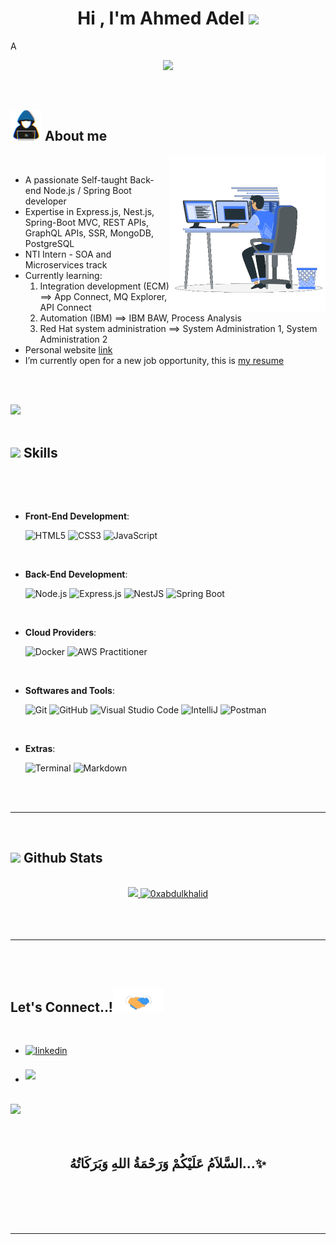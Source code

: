 
<h1 align="center"><b>Hi , I'm Ahmed Adel </b><img src="https://media.giphy.com/media/hvRJCLFzcasrR4ia7z/giphy.gif" width="35"></h1>
<!--  -->A
<p align="center">
  <a href="https://github.com/DenverCoder1/readme-typing-svg"><img src="https://readme-typing-svg.herokuapp.com?font=Time+New+Roman&color=cyan&size=25&center=true&vCenter=true&width=600&height=100&lines=Ahmed+Adel+Mohamed..&hearts;++;Self-taught+Back-End+Developer,;Node.js+(Express.js,+NestJS),;Java+Spring+Boot,;SQL+and+NoSQL,;Active+Learner/Researcher..<3"></a>
</p>


<br>



	
## <picture><img src = "https://github.com/0xAbdulKhalid/0xAbdulKhalid/raw/main/assets/mdImages/about_me.gif" width = 50px></picture> **About me**

<picture> <img align="right" src="https://github.com/0xAbdulKhalid/0xAbdulKhalid/raw/main/assets/mdImages/Right_Side.gif" width = 250px></picture>

<br>

- A passionate Self-taught Back-end Node.js / Spring Boot developer
- Expertise in Express.js, Nest.js, Spring-Boot MVC, REST APIs, GraphQL APIs, SSR, MongoDB, PostgreSQL
- NTI Intern - SOA and Microservices track
- Currently learning:
   1) Integration development (ECM) ==> App Connect, MQ Explorer, API Connect
   1) Automation (IBM) ==> IBM BAW, Process Analysis
   1) Red Hat system administration ==> System Administration 1, System Administration 2
- Personal website [link](https://portfolio-adel.netlify.app/)
- I’m currently open for a new job opportunity, this is [my resume](https://portfolio-adel.netlify.app/static/media/Ahmed%20Adel%20Mohamed.9313cef975f1e15113bb.pdf)

<br><br>

<img src="https://user-images.githubusercontent.com/73097560/115834477-dbab4500-a447-11eb-908a-139a6edaec5c.gif"><br><br>

## <img src="https://media2.giphy.com/media/QssGEmpkyEOhBCb7e1/giphy.gif?cid=ecf05e47a0n3gi1bfqntqmob8g9aid1oyj2wr3ds3mg700bl&rid=giphy.gif" width ="25"><b> Skills</b>
<br>

<p align="center">

<br>   
    
- **Front-End Development**:

   ![HTML5](https://img.shields.io/badge/HTML5%20-%23E34F26.svg?style=for-the-badge&logo=html5&logoColor=white)
   ![CSS3](https://img.shields.io/badge/CSS%20-%231572B6.svg?style=for-the-badge&logo=css3&logoColor=white)
   ![JavaScript](https://img.shields.io/badge/JavaScript%20-%23F7DF1E.svg?style=for-the-badge&logo=javascript&logoColor=black)

<br>
    
- **Back-End Development**:

   ![Node.js](https://img.shields.io/badge/Node.js%20-%23E34F26.svg?style=for-the-badge&logo=node.js&logoColor=green&color=black)
   ![Express.js](https://img.shields.io/badge/Express.js%20-%231572B6.svg?style=for-the-badge&logo=express&logoColor=white&color=black)
   ![NestJS](https://img.shields.io/badge/NestJS%20-%23F7DF1E.svg?style=for-the-badge&logo=nestjs&logoColor=red&color=black)
   ![Spring Boot](https://img.shields.io/badge/Spring_Boot%20-%23F7DF1E.svg?style=for-the-badge&logo=springboot&logoColor=green&color=black)

<br>

- **Cloud Providers**:

    ![Docker](https://img.shields.io/badge/Docker-%23327FC7.svg?style=for-the-badge&logo=docker&logoColor=blue&color=%23eee)
    ![AWS Practitioner](https://img.shields.io/badge/AWS_Cloud_Practitioner-%23327FC7.svg?style=for-the-badge&logo=amazon&logoColor=black&color=white)
    
<br>

- **Softwares and Tools**:

    ![Git](https://img.shields.io/badge/git-%23F05033.svg?style=for-the-badge&logo=git&logoColor=white)
    ![GitHub](https://img.shields.io/badge/github-%23121011.svg?style=for-the-badge&logo=github&logoColor=white)
    ![Visual Studio Code](https://img.shields.io/badge/Visual%20Studio%20Code-0078d7.svg?style=for-the-badge&logo=visual-studio-code&logoColor=white)
    ![IntelliJ](https://img.shields.io/badge/IntelliJ-0078d7.svg?style=for-the-badge&logo=intellij-idea&logoColor=black&color=white)
    ![Postman](https://img.shields.io/badge/Postman-0078d7.svg?style=for-the-badge&logo=postman&logoColor=orange&color=white)

<br>

- **Extras**:

    ![Terminal](https://img.shields.io/badge/Terminal-%23054020?style=for-the-badge&logo=gnu-bash&logoColor=white)
    ![Markdown](https://img.shields.io/badge/markdown-%23000000.svg?style=for-the-badge&logo=markdown&logoColor=white)   


</p>

<br>
<br>

-----

<br>


## <img src="https://media.giphy.com/media/iY8CRBdQXODJSCERIr/giphy.gif" width="35"><b> Github Stats </b>
<br>

<div align="center">

<a href="https://github.com/AhmedElbailey/">
  <img src="https://github-readme-stats.vercel.app/api?username=AhmedElbailey&include_all_commits=true&count_private=true&show_icons=true&line_height=20&title_color=7A7ADB&icon_color=2234AE&text_color=D3D3D3&bg_color=0,000000,130F40" width="450"/>
  <img src="https://github-readme-stats.vercel.app/api/top-langs?username=AhmedElbailey&show_icons=true&locale=en&layout=compact&line_height=20&title_color=7A7ADB&icon_color=2234AE&text_color=D3D3D3&bg_color=0,000000,130F40" width="375"  alt="0xabdulkhalid"/>

</a>
</div>

<br>
<br>
<br>

-----

<br>
<br>

## <b> Let's Connect..!</b><img src="https://github.com/0xAbdulKhalid/0xAbdulKhalid/raw/main/assets/mdImages/handshake.gif" width ="80">
<br>
<div align='left'>

<ul>

<li>
<a href="https://www.linkedin.com/in/ahmed-adel-285077217/" target="_blank">
<img src="https://img.shields.io/badge/linkedin:  Ahmed_Elbialy-%2300acee.svg?color=405DE6&style=for-the-badge&logo=linkedin&logoColor=white" alt=linkedin style="margin-bottom: 5px;"/>
</a>
</li>

<br>

<li>
<a href="mailto:ahmedelbialy148@gmail.com" target="_blank">
<img src="https://img.shields.io/badge/gmail:  Ahmed_Elbialy-%23EA4335.svg?style=for-the-badge&logo=gmail&logoColor=white" t=mail style="margin-bottom: 5px;" />
</a>
</li>
	
</ul>
</div>

<br>
<img src="https://user-images.githubusercontent.com/73097560/115834477-dbab4500-a447-11eb-908a-139a6edaec5c.gif">
<br>
<br>
<br>

<div align='center'>

## <b>السَّلاَمُ عَلَيْكُمْ وَرَحْمَةُ اللهِ وَبَرَكَاتُهُ...✨</b>

</div>
<br>
<br>
<br>
<br>

---
